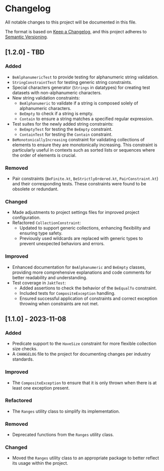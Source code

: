 # Changelog

All notable changes to this project will be documented in this file.

The format is based on [Keep a Changelog](https://keepachangelog.com/en/1.0.0/),
and this project adheres to [Semantic Versioning](https://semver.org/spec/v2.0.0.html).

## [1.2.0] - TBD

### Added
- `BeAlphanumericTest` to provide testing for alphanumeric string validation.
- `StringConstraintTest` for testing generic string constraints.
- Special characters generator (`Strings` in datatypes) for creating test datasets with non-alphanumeric characters.
- New string validation constraints:
    - `BeAlphanumeric` to validate if a string is composed solely of alphanumeric characters.
    - `BeEmpty` to check if a string is empty.
    - `Contain` to ensure a string matches a specified regular expression.
- Test suites for the newly added string constraints:
    - `BeEmptyTest` for testing the `BeEmpty` constraint.
    - `ContainTest` for testing the `Contain` constraint.
- `BeMonotonicallyIncreasing` constraint for validating collections of elements to ensure they are monotonically increasing. This constraint is particularly useful in contexts such as sorted lists or sequences where the order of elements is crucial.

### Removed
- Pair constraints (`BeFinite.kt`, `BeStrictlyOrdered.kt`, `PairConstraint.kt`) and their corresponding tests. These constraints were found to be obsolete or redundant.

### Changed
- Made adjustments to project settings files for improved project configuration.
- Refactored `CollectionConstraint`:
  - Updated to support generic collections, enhancing flexibility and ensuring type safety.
  - Previously used wildcards are replaced with generic types to prevent unexpected behaviors and errors.

### Improved
- Enhanced documentation for `BeAlphanumeric` and `BeEmpty` classes, providing more comprehensive explanations and code comments for better readability and understanding.
- Test coverage in `JaktTest`:
  - Added assertions to check the behavior of the `BeEqualTo` constraint.
  - Included tests for `CompositeException` handling.
  - Ensured successful application of constraints and correct exception throwing when constraints are not met.


## [1.1.0] - 2023-11-08

### Added
- Predicate support to the `HaveSize` constraint for more flexible collection size checks.
- A `CHANGELOG` file to the project for documenting changes per industry standards.

### Improved
- The `CompositeException` to ensure that it is only thrown when there is at least one exception present.

### Refactored
- The `Ranges` utility class to simplify its implementation.

### Removed
- Deprecated functions from the `Ranges` utility class.

### Changed
- Moved the `Ranges` utility class to an appropriate package to better reflect its usage within the project.

